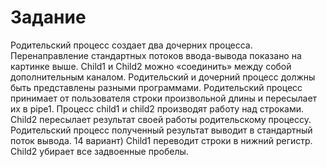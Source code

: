 # Задание
Родительский процесс создает два дочерних процесса. Перенаправление стандартных потоков
ввода-вывода показано на картинке выше. Child1 и Child2 можно «соединить» между собой
дополнительным каналом. Родительский и дочерний процесс должны быть представлены
разными программами.
Родительский процесс принимает от пользователя строки произвольной длины и пересылает их в
pipe1. Процесс child1 и child2 производят работу над строками. Child2 пересылает результат своей
работы родительскому процессу. Родительский процесс полученный результат выводит в
стандартный поток вывода.
14 вариант) Child1 переводит строки в нижний регистр. Child2 убирает все задвоенные пробелы.
